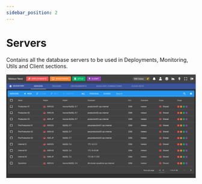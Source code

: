 ```yaml
---
sidebar_position: 2
---
```


# Servers

Contains all the database servers to be used in Deployments, Monitoring, Utils and Client sections.

![alt text](../../../assets/inventory/servers.png "Inventory - Servers")